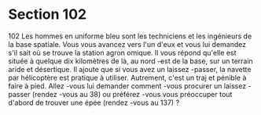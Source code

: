 # Section 102

102
Les hommes en uniforme bleu sont les techniciens et les
ingénieurs de la base spatiale. Vous vous avancez vers l'un d'eux
et vous lui demandez s'il sait où se trouve la station
agron omique. Il vous répond qu'elle est située à quelque dix
kilomètres de là, au nord -est de la base, sur un terrain aride et
désertique. Il ajoute que si vous avez un laissez -passer, la navette
par hélicoptère est pratique à utiliser. Autrement, c'est un traj et
pénible à faire à pied. Allez -vous lui demander comment -vous
procurer un laissez -passer  (rendez -vous au 38) ou préférez -vous
vous préoccuper tout d'abord de trouver une épée (rendez -vous
au 137) ?
